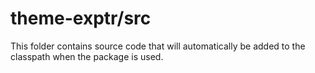 # theme-exptr/src

This folder contains source code that will automatically be added to the classpath when
the package is used.
